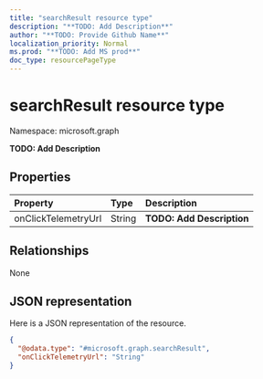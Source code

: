 ```yaml
---
title: "searchResult resource type"
description: "**TODO: Add Description**"
author: "**TODO: Provide Github Name**"
localization_priority: Normal
ms.prod: "**TODO: Add MS prod**"
doc_type: resourcePageType
---
```


# searchResult resource type


Namespace: microsoft.graph

**TODO: Add Description**

## Properties
|Property|Type|Description|
|:---|:---|:---|
|onClickTelemetryUrl|String|**TODO: Add Description**|

## Relationships
None

## JSON representation
Here is a JSON representation of the resource.
<!-- {
  "blockType": "resource",
  "@odata.type": "microsoft.graph.searchResult"
}
-->
``` json
{
  "@odata.type": "#microsoft.graph.searchResult",
  "onClickTelemetryUrl": "String"
}
```


